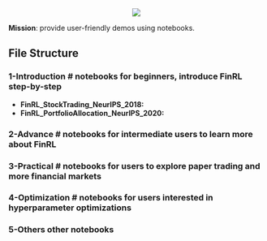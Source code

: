 <div align="center">
<img align="center" src=https://github.com/AI4Finance-Foundation/FinRL/blob/master/figs/FinRL_Tutorials.png>
</div>

**Mission**: provide user-friendly demos using notebooks. 

## File Structure

### **1-Introduction**		# notebooks for beginners, introduce FinRL step-by-step
+ **FinRL_StockTrading_NeurIPS_2018:**
+ **FinRL_PortfolioAllocation_NeurIPS_2020:**

### **2-Advance**  	# notebooks for intermediate users to learn more about FinRL
### **3-Practical**  	# notebooks for users to explore paper trading and more financial markets
### **4-Optimization** # notebooks for users interested in hyperparameter optimizations 
### **5-Others** other notebooks

